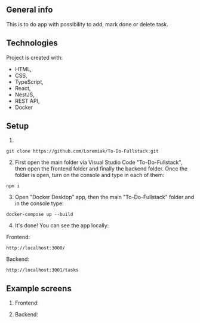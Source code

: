 ## General info

This is to do app with possibility to add, mark done or delete task.

## Technologies

Project is created with:

- HTML,
- CSS,
- TypeScript,
- React,
- NestJS,
- REST API,
- Docker

## Setup

1.

```
git clone https://github.com/Loremiak/To-Do-Fullstack.git
```

2. First open the main folder via Visual Studio Code "To-Do-Fullstack", then open the frontend folder and finally the backend folder. Once the folder is open, turn on the console and type in each of them:

```
npm i
```

3. Open "Docker Desktop" app, then the main "To-Do-Fullstack" folder and in the console type:

```
docker-compose up --build
```

4. It's done! You can see the app locally:

Frontend:

```
http://localhost:3000/
```

Backend:

```
http://localhost:3001/tasks
```

## Example screens

1. Frontend:

2. Backend:
